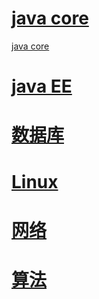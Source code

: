 # [java core ](https://github.com/yancheng1022/notes/blob/master/docs/javaCore.md)

<a href="https://github.com/yancheng1022/notes/blob/master/docs/javaCore.md" target="_blank">java core</a>

# [java EE](https://github.com/yancheng1022/notes/blob/master/docs/javaEE.md?_blank)

# [数据库](https://github.com/yancheng1022/notes/blob/master/docs/数据库.md?_blank)

# [Linux](https://github.com/yancheng1022/notes/blob/master/docs/Linux.md?_blank)

# [网络](https://github.com/yancheng1022/notes/blob/master/docs/网络.md?_blank)

# [算法](https://github.com/yancheng1022/notes/blob/master/docs/算法.md?_blank)

